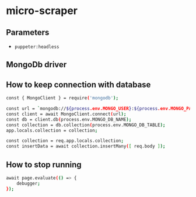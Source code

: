 # micro-scraper

## Parameters

- `puppeter:headless`

## MongoDb driver

## How to keep connection with database

```sh
const { MongoClient } = require('mongodb');

const url = `mongodb://${process.env.MONGO_USER}:${process.env.MONGO_PASSWORD}@${process.env.MONGO_DB_URL}`;
const client = await MongoClient.connect(url);
const db = client.db(process.env.MONGO_DB_NAME);
const collection = db.collection(process.env.MONGO_DB_TABLE);
app.locals.collection = collection;

const collection = req.app.locals.collection;
const insertData = await collection.insertMany([ req.body ]);
```

## How to stop running

```sh
await page.evaluate(() => {
    debugger;
});
```
